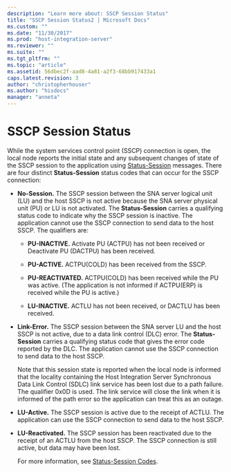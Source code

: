 ```yaml
---
description: "Learn more about: SSCP Session Status"
title: "SSCP Session Status2 | Microsoft Docs"
ms.custom: ""
ms.date: "11/30/2017"
ms.prod: "host-integration-server"
ms.reviewer: ""
ms.suite: ""
ms.tgt_pltfrm: ""
ms.topic: "article"
ms.assetid: 56dbec2f-aad8-4a81-a2f3-68bb917433a1
caps.latest.revision: 3
author: "christopherhouser"
ms.author: "hisdocs"
manager: "anneta"
---
```

# SSCP Session Status
While the system services control point (SSCP) connection is open, the local node reports the initial state and any subsequent changes of state of the SSCP session to the application using [Status-Session](./status-session2.md) messages. There are four distinct **Status-Session** status codes that can occur for the SSCP connection:  
  
- **No-Session.** The SSCP session between the SNA server logical unit (LU) and the host SSCP is not active because the SNA server physical unit (PU) or LU is not activated. The **Status-Session** carries a qualifying status code to indicate why the SSCP session is inactive. The application cannot use the SSCP connection to send data to the host SSCP. The qualifiers are:  
  
  -   **PU-INACTIVE.** Activate PU (ACTPU) has not been received or Deactivate PU (DACTPU) has been received.  
  
  -   **PU-ACTIVE.** ACTPU(COLD) has been received from the SSCP.  
  
  -   **PU-REACTIVATED.** ACTPU(COLD) has been received while the PU was active. (The application is not informed if ACTPU(ERP) is received while the PU is active.)  
  
  -   **LU-INACTIVE.** ACTLU has not been received, or DACTLU has been received.  
  
- **Link-Error.** The SSCP session between the SNA server LU and the host SSCP is not active, due to a data link control (DLC) error. The **Status-Session** carries a qualifying status code that gives the error code reported by the DLC. The application cannot use the SSCP connection to send data to the host SSCP.  
  
   Note that this session state is reported when the local node is informed that the locality containing the Host Integration Server Synchronous Data Link Control (SDLC) link service has been lost due to a path failure. The qualifier 0x0D is used. The link service will close the link when it is informed of the path error so the application can treat this as an outage.  
  
- **LU-Active.** The SSCP session is active due to the receipt of ACTLU. The application can use the SSCP connection to send data to the host SSCP.  
  
- **LU-Reactivated.** The SSCP session has been reactivated due to the receipt of an ACTLU from the host SSCP. The SSCP connection is still active, but data may have been lost.  
  
  For more information, see [Status-Session Codes](../core/status-session-codes1.md).
